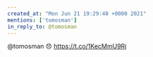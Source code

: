 ```yaml
---
created_at: "Mon Jun 21 19:29:40 +0000 2021"
mentions: ['tomosman']
in_reply_to: @tomosman
---
```


@tomosman 😞 https://t.co/1KecMmU9Rj